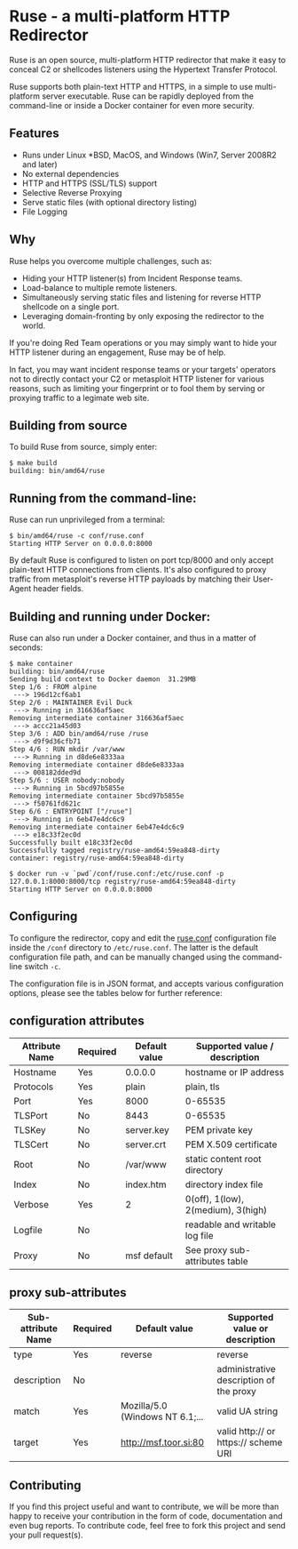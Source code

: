 # Ruse - a multi-platform HTTP Redirector
Ruse is an open source, multi-platform HTTP redirector that make it easy to
conceal C2 or shellcodes listeners using the Hypertext Transfer Protocol.

Ruse supports both plain-text HTTP and HTTPS, in a simple to use
multi-platform server executable. Ruse can be rapidly deployed from the
command-line or inside a Docker container for even more security.

## Features
 * Runs under Linux \*BSD, MacOS, and Windows (Win7, Server 2008R2 and later)
 * No external dependencies
 * HTTP and HTTPS (SSL/TLS) support
 * Selective Reverse Proxying
 * Serve static files (with optional directory listing)
 * File Logging
 
## Why
Ruse helps you overcome multiple challenges, such as:
 * Hiding your HTTP listener(s) from Incident Response teams.
 * Load-balance to multiple remote listeners.
 * Simultaneously serving static files and listening for reverse HTTP shellcode on a single port.
 * Leveraging domain-fronting by only exposing the redirector to the world.

If you're doing Red Team operations or you may simply want to hide your HTTP
listener during an engagement, Ruse may be of help.

In fact, you may want incident response teams or your targets' operators not to
directly contact your C2 or metasploit HTTP listener for various reasons, such
as limiting your fingerprint or to fool them by serving or proxying traffic to
a legimate web site.

## Building from source
To build Ruse from source, simply enter:
```
$ make build
building: bin/amd64/ruse
```

## Running from the command-line: 
Ruse can run unprivileged from a terminal:
```
$ bin/amd64/ruse -c conf/ruse.conf
Starting HTTP Server on 0.0.0.0:8000
```
By default Ruse is configured to listen on port tcp/8000 and only accept
plain-text HTTP connections from clients. It's also configured to proxy traffic
from metasploit's reverse HTTP payloads by matching their User-Agent header
fields.

## Building and running under Docker:
Ruse can also run under a Docker container, and thus in a matter of seconds:
```
$ make container
building: bin/amd64/ruse
Sending build context to Docker daemon  31.29MB
Step 1/6 : FROM alpine
 ---> 196d12cf6ab1
Step 2/6 : MAINTAINER Evil Duck
 ---> Running in 316636af5aec
Removing intermediate container 316636af5aec
 ---> accc21a45d03
Step 3/6 : ADD bin/amd64/ruse /ruse
 ---> d9f9d36cfb71
Step 4/6 : RUN mkdir /var/www
 ---> Running in d8de6e8333aa
Removing intermediate container d8de6e8333aa
 ---> 008182dded9d
Step 5/6 : USER nobody:nobody
 ---> Running in 5bcd97b5855e
Removing intermediate container 5bcd97b5855e
 ---> f50761fd621c
Step 6/6 : ENTRYPOINT ["/ruse"]
 ---> Running in 6eb47e4dc6c9
Removing intermediate container 6eb47e4dc6c9
 ---> e18c33f2ec0d
Successfully built e18c33f2ec0d
Successfully tagged registry/ruse-amd64:59ea848-dirty
container: registry/ruse-amd64:59ea848-dirty

$ docker run -v `pwd`/conf/ruse.conf:/etc/ruse.conf -p 127.0.0.1:8000:8000/tcp registry/ruse-amd64:59ea848-dirty
Starting HTTP Server on 0.0.0.0:8000
```

## Configuring
To configure the redirector, copy and edit the [ruse.conf](conf/ruse.conf)
configuration file inside the `/conf` directory to `/etc/ruse.conf`. The latter
is the default configuration file path, and can be manually changed using the
command-line switch `-c`.

The configuration file is in JSON format, and accepts various configuration
options, please see the tables below for further reference:

configuration attributes
------------------------
| Attribute Name | Required | Default value | Supported value / description      |
|----------------|----------|---------------|------------------------------------|
| Hostname       | Yes      | 0.0.0.0       | hostname or IP address             |
| Protocols      | Yes      | plain         | plain, tls                         |
| Port           | Yes      | 8000          | 0-65535                            |
| TLSPort        | No       | 8443          | 0-65535                            |
| TLSKey         | No       | server.key    | PEM private key                    |
| TLSCert        | No       | server.crt    | PEM X.509 certificate              |
| Root           | No       | /var/www      | static content root directory      |
| Index          | No       | index.htm     | directory index file               |
| Verbose        | Yes      | 2             | 0(off), 1(low), 2(medium), 3(high) |
| Logfile        | No       |               | readable and writable log file     |
| Proxy          | No       | msf default   | See proxy sub-attributes table     |

proxy sub-attributes
--------------------
| Sub-attribute Name | Required | Default value                   | Supported value or description          |
|--------------------|----------|---------------------------------|-----------------------------------------|
| type               | Yes      | reverse                         | reverse                                 |
| description        | No       |                                 | administrative description of the proxy |
| match              | Yes      | Mozilla/5.0 (Windows NT 6.1;... | valid UA string                         |
| target             | Yes      | http://msf.toor.si:80           | valid http:// or https:// scheme URI    |

## Contributing
If you find this project useful and want to contribute, we will be more than
happy to receive your contribution in the form of code, documentation and even
bug reports. To contribute code, feel free to fork this project and send your
pull request(s).

